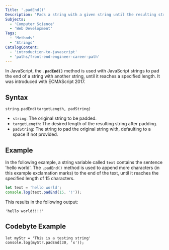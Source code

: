 ```yaml
---
Title: '.padEnd()'
Description: 'Pads a string with a given string until the resulting string reaches the specified length.'
Subjects:
  - 'Computer Science'
  - 'Web Development'
Tags:
  - 'Methods'
  - 'Strings'
CatalogContent:
  - 'introduction-to-javascript'
  - 'paths/front-end-engineer-career-path'
---
```


In JavaScript, the **`.padEnd()`** method is used with JavaScript strings to pad the end of a string with another string, until it reaches a specified length. It was introduced with ECMAScript 2017.

## Syntax

```pseudo
string.padEnd(targetLength, padString)
```

- `string`: The original string to be padded.
- `targetLength`: The desired length of the resulting string after padding.
- `padString`: The string to pad the original string with, defaulting to a space if not provided.

## Example

In the following example, a string variable called `text` contains the sentence 'hello world'. The `.padEnd()` method is used to append more characters (in this example exclamation marks) to the end of the text, until it reaches the specified length of 15 characters.

```js
let text = 'hello world';
console.log(text.padEnd(15, '!'));
```

This results in the following output:

```shell
'hello world!!!!'
```

## Codebyte Example

```codebyte/javascript
let myStr = 'This is a testing string'
console.log(myStr.padEnd(30, 'x'));
```
